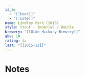 ```yaml
---
is_a:
  - "[[beer]]"
  - "[[note]]"
name: Lindley Park (2015)
style: Stout - Imperial / Double
brewery: "[[Olde Hickory Brewery]]"
abv: 10
rating: 👍
last: "[[2015-12]]"
---
```

# Notes

